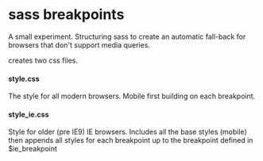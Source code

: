 
sass breakpoints
================


A small experiment. Structuring sass to create an automatic fall-back for browsers that don't support media queries.

creates two css files.

#### style.css
The style for all modern browsers. Mobile first building on each breakpoint.

#### style_ie.css
Style for older (pre IE9) IE browsers. Includes all the base styles (mobile) then appends all styles for each breakpoint up to the breakpoint defined in $ie_breakpoint